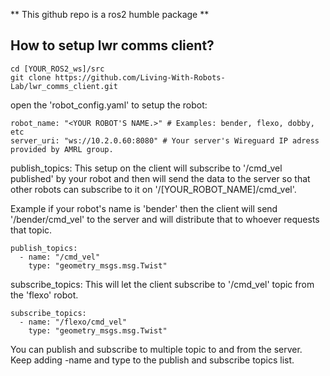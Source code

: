 ** This github repo is a ros2 humble package **

## How to setup lwr comms client?
```
cd [YOUR_ROS2_ws]/src
git clone https://github.com/Living-With-Robots-Lab/lwr_comms_client.git
```

open the 'robot_config.yaml' to setup the robot:
```
robot_name: "<YOUR ROBOT'S NAME.>" # Examples: bender, flexo, dobby, etc
server_uri: "ws://10.2.0.60:8080" # Your server's Wireguard IP adress provided by AMRL group.
```
publish_topics: This setup on the client will subscribe to '/cmd_vel published' by your robot and then will send the data to the server so that other robots can subscribe to it on '/[YOUR_ROBOT_NAME]/cmd_vel'. 

Example if your robot's name is 'bender' then the client will send '/bender/cmd_vel' to the server and will distribute that to whoever requests that topic.
```
publish_topics:
  - name: "/cmd_vel"
    type: "geometry_msgs.msg.Twist"
```

subscribe_topics: This will let the client subscribe to '/cmd_vel' topic from the 'flexo' robot.
```
subscribe_topics:
  - name: "/flexo/cmd_vel"
    type: "geometry_msgs.msg.Twist"
```

You can publish and subscribe to multiple topic to and from the server. Keep adding -name and type to the publish and subscribe topics list.

